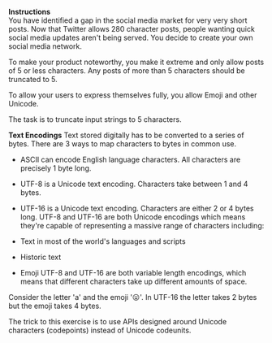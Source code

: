 **Instructions**  
You have identified a gap in the social media market for very very short posts. Now that Twitter
allows 280 character posts, people wanting quick social media updates aren't being served. You
decide to create your own social media network.

To make your product noteworthy, you make it extreme and only allow posts of 5 or less characters.
Any posts of more than 5 characters should be truncated to 5.

To allow your users to express themselves fully, you allow Emoji and other Unicode.

The task is to truncate input strings to 5 characters.

**Text Encodings**
Text stored digitally has to be converted to a series of bytes. There are 3 ways to map characters
to bytes in common use.

* ASCII can encode English language characters. All characters are precisely 1 byte long.
* UTF-8 is a Unicode text encoding. Characters take between 1 and 4 bytes.
* UTF-16 is a Unicode text encoding. Characters are either 2 or 4 bytes long.
  UTF-8 and UTF-16 are both Unicode encodings which means they're capable of representing a massive
  range of characters including:

* Text in most of the world's languages and scripts
* Historic text
* Emoji
  UTF-8 and UTF-16 are both variable length encodings, which means that different characters take up
  different amounts of space.

Consider the letter 'a' and the emoji '😛'. In UTF-16 the letter takes 2 bytes but the emoji takes 4
bytes.

The trick to this exercise is to use APIs designed around Unicode characters (codepoints) instead of
Unicode codeunits.
